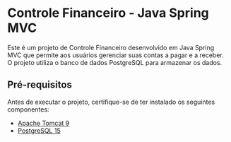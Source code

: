 # Controle Financeiro - Java Spring MVC

Este é um projeto de Controle Financeiro desenvolvido em Java Spring MVC que permite aos usuários gerenciar suas contas a pagar e a receber. O projeto utiliza o banco de dados PostgreSQL para armazenar os dados.

## Pré-requisitos

Antes de executar o projeto, certifique-se de ter instalado os seguintes componentes:

- [Apache Tomcat 9](http://tomcat.apache.org/download-90.cgi)
- [PostgreSQL 15](https://www.postgresql.org/download/)
